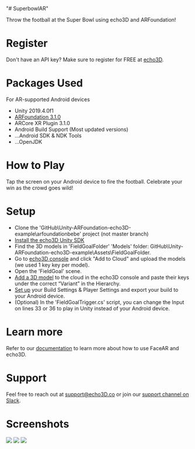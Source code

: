 "# SuperbowlAR" 

Throw the football at the Super Bowl using echo3D and ARFoundation! 

# Register
Don't have an API key? Make sure to register for FREE at [echo3D](https://www.echo3d.co/).

# Packages Used
For AR-supported Android devices
* Unity 2019.4.0f1
* [ARFoundation 3.1.0](https://www.youtube.com/watch?v=0mpsiO2lCx0)
* ARCore XR Plugin 3.1.0
* Android Build Support (Most updated versions)
* ...Android SDK & NDK Tools
* ...OpenJDK

# How to Play
Tap the screen on your Android device to fire the football. Celebrate your win as the crowd goes wild!

# Setup
* Clone the 'GitHub\Unity-ARFoundation-echo3D-example\arfoundationbebe' project (not master branch)
* [Install the echo3D Unity SDK](https://docs.echo3d.co/unity/installation)
* Find the 3D models in 'FieldGoalFolder' 'Models' folder: GitHub\Unity-ARFoundation-echo3D-example\Assets\FieldGoalFolder.
* Go to [echo3D console](https://console.echo3d.co/#/pages/contentmanager) and click "Add to Cloud" and upload the models (we used 1 key key per model).
* Open the 'FieldGoal' scene.
* [Add a 3D model](https://docs.echo3d.co/quickstart/add-a-3d-model) to the cloud in the echo3D console and paste their keys under the correct “Variant” in the Hierarchy.
* [Set up](https://www.youtube.com/watch?v=0mpsiO2lCx0) your Build Settings & Player Settings and export your build to your Android device.
* (Optional) In the 'FieldGoalTrigger.cs' script, you can change the Input on lines 33 or 36 to play in Unity instead of your Android device.

# Learn more
Refer to our [documentation](https://docs.echo3d.co/) to learn more about how to use FaceAR and echo3D.

# Support
Feel free to reach out at support@echo3D.co or join our [support channel on Slack](https://echo3d.slack.com/ssb/redirect).

# Screenshots
![](https://i.postimg.cc/hjYX2h5M/Superbowl-Screenshot1.png)
![](https://i.postimg.cc/vBrKz6Tw/Superbowl-Screenshot2.png)
![](https://i.postimg.cc/3rZ60pzg/Superbowl-Screenshot3.png)

